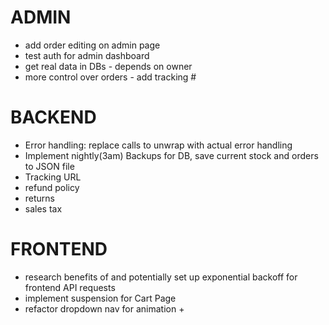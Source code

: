 # ADMIN
- add order editing on admin page
- test auth for admin dashboard
- get real data in DBs - depends on owner
- more control over orders - add tracking #

# BACKEND
- Error handling: replace calls to unwrap with actual error handling
- Implement nightly(3am) Backups for DB, save current stock and orders to JSON file
- Tracking URL
- refund policy 
- returns 
- sales tax

# FRONTEND
- research benefits of and potentially set up exponential backoff for frontend API requests
- implement suspension for Cart Page
- refactor dropdown nav for animation + 